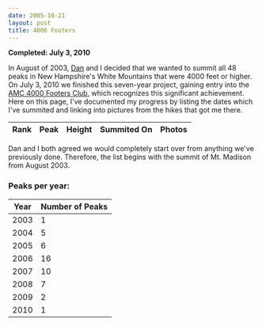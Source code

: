 ```yaml
---
date: 2005-10-21
layout: post
title: 4000 Footers
---
```


**Completed: July 3, 2010**

In August of 2003, [Dan](http://www.littlebigmind.com) and I decided that we wanted to summit all 48 peaks in New Hampshire's White Mountains that were 4000 feet or higher. On July 3, 2010 we finished this seven-year project, gaining entry into the [AMC 4000 Footers Club](http://www.amc4000footer.org/), which recognizes this significant achievement. Here on this page, I've documented my progress by listing the dates which I've summited and linking into pictures from the hikes that got me there.

<table class="table table-striped" id="summits">
	<thead>
		<tr>
			<th>Rank</th>
  		<th>Peak</th>
  		<th>Height</th>
  		<th>Summited On</th>
  		<th>Photos</th>
		</tr>
	</thead>
	<tbody>
	</tbody>
</table>

Dan and I both agreed we would completely start over from anything we've previously done. Therefore, the list begins with the summit of Mt. Madison from August 2003.

### Peaks per year:

<table class="table table-striped" id="summary">
	<thead>
		<th>Year</th>
		<th>Number of Peaks</th>
	</thead>
	<tbody>
		<tr><td>2003</td><td>1</td></tr>
		<tr><td>2004</td><td>5</td></tr>
		<tr><td>2005</td><td>6</td></tr>
		<tr><td>2006</td><td>16</td></tr>
		<tr><td>2007</td><td>10</td></tr>
		<tr><td>2008</td><td>7</td></tr>
		<tr><td>2009</td><td>2</td></tr>
		<tr><td>2010</td><td>1</td></tr>
	</tbody>
</table>

<script type="text/javascript">
summitData = [
{ name: 'Washington', height: 6288, summited: '9/13/2009', page: 'mount-washington-hike', thumbnail: 'http://farm3.static.flickr.com/2473/3922404948_7203cd5f63_t.jpg', gallery: 'http://www.flickr.com/photos/geldmacher/3922404948/' },

{ name: 'Adams', height: 5774, summited: '8/25/2007', page: 'mount-jefferson-and-mount-adams-day-hike', thumbnail: 'http://farm2.static.flickr.com/1439/1244930693_6cd029ce0e_t.jpg', gallery: 'http://www.flickr.com/photos/geldmacher/1244930693/' },

{ name: 'Jefferson', height: 5712, summited: '8/25/2007', page: 'mount-jefferson-and-mount-adams-day-hike', thumbnail: 'http://farm2.static.flickr.com/1171/1244870723_a3b01039e5_t.jpg', gallery: 'http://www.flickr.com/photos/geldmacher/1244870723/' },

{ name: 'Monroe', height: 5384, summited: '8/13/2006', page: 'southern-presidentials-hike', thumbnail: 'http://farm1.static.flickr.com/134/404172832_05f09acb55_t.jpg', gallery: 'http://www.flickr.com/photos/geldmacher/404172832/' },

{ name: 'Madison', height: 5367, summited: '8/26/2003', page: 'mt-madison-day-hike', thumbnail: 'http://farm1.static.flickr.com/156/406454905_39f2938914_t.jpg', gallery: 'http://www.flickr.com/photos/geldmacher/406454905/' },

{ name: 'Lafayette', height: 5260, summited: '7/1/2006', page: 'pemigewasset-wildernesss-loop', thumbnail: 'http://farm1.static.flickr.com/167/404226054_bea514b747_t.jpg', gallery: 'http://www.flickr.com/photos/geldmacher/404226054/' },

{ name: 'Lincoln', height: 5089, summited: '7/1/2006', page: 'pemigewasset-wildernesss-loop', thumbnail: 'http://farm1.static.flickr.com/123/404224125_0bc346371f_t.jpg', gallery: 'http://www.flickr.com/photos/geldmacher/404224125/' },

{ name: 'South Twin', height: 4902, summited: '7/2/2006', page: 'pemigewasset-wildernesss-loop', thumbnail: 'http://farm1.static.flickr.com/138/404236885_4de528f398_t.jpg', gallery: 'http://www.flickr.com/photos/geldmacher/404236885/' },

{ name: 'Carter Dome', height: 4832, summited: '7/3/2005', page: 'carter-ridge-hike', thumbnail: 'http://farm1.static.flickr.com/150/405248636_32a39d48e3_t.jpg', gallery: 'http://www.flickr.com/photos/geldmacher/405248636/' },

{ name: 'Moosilauke', height: 4802, summited: '7/3/2010', page: 'mount-moosilauke-hike', thumbnail: 'http://farm5.static.flickr.com/4120/4802920183_27fa605e0e_t.jpg', gallery: 'http://www.flickr.com/photos/geldmacher/4802920183/' },

{ name: 'Eisenhower', height: 4780, summited: '8/13/2006', page: 'southern-presidentials-hike', thumbnail: 'http://farm1.static.flickr.com/163/404166655_be605eac9d_t.jpg', gallery: 'http://www.flickr.com/photos/geldmacher/404166655/' },

{ name: 'North Twin', height: 4761, summited: '7/5/2007', page: 'north-twin-hike', thumbnail: 'http://farm2.static.flickr.com/1040/758825326_8a6a0c2a98_t.jpg', gallery: 'http://www.flickr.com/photos/geldmacher/758825326/' },

{ name: 'Carrigain', height: 4700, summited: '8/12/2006', page: 'mt-carrigain-hike', thumbnail: 'http://farm1.static.flickr.com/154/404154745_b3133c69f2_t.jpg', gallery: 'http://www.flickr.com/photos/geldmacher/404154745/' },

{ name: 'Bond', height: 4698, summited: '9/6/2004', page: 'mt-bond-hike', thumbnail: 'http://farm1.static.flickr.com/149/405410570_305c8e6990_t.jpg', gallery: 'http://www.flickr.com/photos/geldmacher/405410570/' },

{ name: 'Middle Carter', height: 4610, summited: '7/3/2005', page: 'carter-ridge-hike', thumbnail: 'http://farm1.static.flickr.com/178/405244469_826de1ac2b_t.jpg', gallery: 'http://www.flickr.com/photos/geldmacher/405244469/' },

{ name: 'West Bond', height: 4540, summited: '9/5/2004', page: 'mt-bond-hike', thumbnail: 'http://farm1.static.flickr.com/158/405404075_02a8bc45f7_t.jpg', gallery: 'http://www.flickr.com/photos/geldmacher/405404075/' },

{ name: 'Garfield', height: 4500, summited: '7/2/2006', page: 'pemigewasset-wildernesss-loop', thumbnail: 'http://farm1.static.flickr.com/159/404232453_9d2dac5d6e_t.jpg', gallery: 'http://www.flickr.com/photos/geldmacher/404232453/' },

{ name: 'Liberty', height: 4459, summited: '6/30/2006', page: 'pemigewasset-wildernesss-loop', thumbnail: 'http://farm1.static.flickr.com/188/404215421_353c08cc2d_t.jpg', gallery: 'http://www.flickr.com/photos/geldmacher/404215421/' },

{ name: 'South Carter', height: 4430, summited: '7/3/2005', page: 'carter-ridge-hike', thumbnail: 'http://farm1.static.flickr.com/179/405245027_a0f0bd8e20_t.jpg', gallery: 'http://www.flickr.com/photos/geldmacher/405245027/' },

{ name: 'Wildcat', height: 4422, summited: '11/2/2008', page: 'wildcat-ridge-hike', thumbnail: 'http://farm4.static.flickr.com/3174/3006390969_c9f8fce5bf_t.jpg', gallery: 'http://www.flickr.com/photos/geldmacher/3006390969/' },

{ name: 'Hancock', height: 4420, summited: '6/5/2004', page: 'hancock-loop-hike', thumbnail: 'http://farm1.static.flickr.com/170/406434877_7665823e46_t.jpg', gallery: 'http://www.flickr.com/photos/geldmacher/406434877/' },

{ name: 'South Kinsman', height: 4358, summited: '9/13/2008', page: 'kinsmans-hike', thumbnail: 'http://farm4.static.flickr.com/3213/2864627642_c8edf2eda6_t.jpg', gallery: 'http://www.flickr.com/photos/geldmacher/2864627642/' },

{ name: 'Field', height: 4340, summited: '10/22/2005', page: 'mt-willey-and-mt-field-hike', thumbnail: 'http://farm1.static.flickr.com/144/404981213_c1e7c82fb5_t.jpg', gallery: 'http://www.flickr.com/photos/geldmacher/404981213/' },

{ name: 'Osceola', height: 4340, summited: '8/17/2008', page: 'mt-osceola-hike', thumbnail: 'http://farm4.static.flickr.com/3077/2771943606_8bdb6c245f_t.jpg', gallery: 'http://www.flickr.com/photos/geldmacher/2771943606/' },

{ name: 'Flume', height: 4328, summited: '6/30/2006', page: 'pemigewasset-wildernesss-loop', thumbnail: 'http://farm1.static.flickr.com/115/404211983_7bd66db631_t.jpg', gallery: 'http://www.flickr.com/photos/geldmacher/404211983/' },

{ name: 'South Hancock', height: 4319, summited: '6/5/2004', page: 'hancock-loop-hike', thumbnail: 'http://farm1.static.flickr.com/174/406435037_c6900c6f41_t.jpg', gallery: 'http://www.flickr.com/photos/geldmacher/406435037/' },

{ name: 'Pierce', height: 4310, summited: '8/13/2006', page: 'southern-presidentials-hike', thumbnail: 'http://farm1.static.flickr.com/136/404162464_0ffea77d67_t.jpg', gallery: 'http://www.flickr.com/photos/geldmacher/404162464/' },

{ name: 'North Kinsman', height: 4293, summited: '9/13/2008', page: 'kinsmans-hike', thumbnail: 'http://farm4.static.flickr.com/3047/2863792539_f9586fb148_t.jpg', gallery: 'http://www.flickr.com/photos/geldmacher/2863792539/' },

{ name: 'Willey', height: 4285, summited: '10/22/2005', page: 'mt-willey-and-mt-field-hike', thumbnail: 'http://farm1.static.flickr.com/115/404978943_ba71e0228e_t.jpg', gallery: 'http://www.flickr.com/photos/geldmacher/404978943/' },

{ name: 'Bondcliff', height: 4265, summited: '7/3/2006', page: 'pemigewasset-wildernesss-loop', thumbnail: 'http://farm1.static.flickr.com/133/404240848_27cc5f8f0c_t.jpg', gallery: 'http://www.flickr.com/photos/geldmacher/404240848/' },

{ name: 'Zealand', height: 4260, summited: '9/5/2004', page: 'mt-bond-hike', thumbnail: 'http://farm1.static.flickr.com/163/405401107_93c130d718_t.jpg', gallery: 'http://www.flickr.com/photos/geldmacher/405401107/' },

{ name: 'North Tripyramid', height: 4180, summited: '6/24/2007', page: 'sandwich-range-hike', thumbnail: 'http://farm2.static.flickr.com/1399/689901130_4683f93330_t.jpg', gallery: 'http://www.flickr.com/photos/geldmacher/689901130/' },

{ name: 'Cabot', height: 4170, summited: '7/7/2007', page: 'mount-cabot-hike', thumbnail: 'http://farm2.static.flickr.com/1058/758918046_21b27c0fcd_t.jpg', gallery: 'http://www.flickr.com/photos/geldmacher/758918046/' },

{ name: 'East Osceola', height: 4156, summited: '2/16/2008', page: 'east-osceola-winter-summit', thumbnail: 'http://farm3.static.flickr.com/2403/2280253509_04f27e82d6_t.jpg', gallery: 'http://www.flickr.com/photos/geldmacher/2280253509/' },

{ name: 'Middle Tripyramid', height: 4140, summited: '6/24/2007', page: 'sandwich-range-hike', thumbnail: 'http://farm2.static.flickr.com/1369/689895372_15cdab19cc_t.jpg', gallery: 'http://www.flickr.com/photos/geldmacher/689895372/' },

{ name: 'Cannon', height: 4100, summited: '8/17/2008', page: 'cannon-mountain-hike', thumbnail: 'http://farm4.static.flickr.com/3158/2771106655_d808a68cfc_t.jpg', gallery: 'http://www.flickr.com/photos/geldmacher/2771106655/' },

{ name: 'Hale', height: 4054, summited: '5/20/2006', page: 'mt-hale-and-mt-tom-hike', thumbnail: 'http://farm1.static.flickr.com/161/404966934_226b3149b8_t.jpg', gallery: 'http://www.flickr.com/photos/geldmacher/404966934/' },

{ name: 'Jackson', height: 4052, summited: '8/13/2006', page: 'southern-presidentials-hike', thumbnail: 'http://farm1.static.flickr.com/172/404160750_3270a5aa69_t.jpg', gallery: 'http://www.flickr.com/photos/geldmacher/404160750/' },

{ name: 'Tom', height: 4051, summited: '5/20/2006', page: 'mt-hale-and-mt-tom-hike', thumbnail: 'http://farm1.static.flickr.com/123/404971446_88ed23e461_t.jpg', gallery: 'http://www.flickr.com/photos/geldmacher/404971446/' },

{ name: 'Wildcat, D Peak', height: 4050, summited: '11/2/2008', page: 'wildcat-ridge-hike', thumbnail: 'http://farm4.static.flickr.com/3284/3007223170_ea4950100c_t.jpg', gallery: 'http://www.flickr.com/photos/geldmacher/3007223170/' },

{ name: 'Moriah', height: 4049, summited: '7/2/2005', page: 'carter-ridge-hike', thumbnail: 'http://farm1.static.flickr.com/187/405239818_a6682d0332_t.jpg', gallery: 'http://www.flickr.com/photos/geldmacher/405239818/' },

{ name: 'Passaconaway', height: 4043, summited: '6/23/2007', page: 'sandwich-range-hike', thumbnail: 'http://farm2.static.flickr.com/1040/689702920_2d497e0fde_t.jpg', gallery: 'http://www.flickr.com/photos/geldmacher/689702920/' },

{ name: "Owl's Head", height: 4025, summited: '5/29/2009', page: 'owls-head-hike', thumbnail: 'http://farm4.static.flickr.com/3347/3659063532_57bcd95b3e_t.jpg', gallery: 'http://www.flickr.com/photos/geldmacher/3659063532/' },

{ name: 'Galehead', height: 4024, summited: '7/2/2006', page: 'pemigewasset-wildernesss-loop', thumbnail: 'http://farm1.static.flickr.com/187/404235841_328f3f3e5c_t.jpg', gallery: 'http://www.flickr.com/photos/geldmacher/404235841/' },

{ name: 'Whiteface', height: 4020, summited: '6/23/2007', page: 'sandwich-range-hike', thumbnail: 'http://farm2.static.flickr.com/1268/688958771_2f8fa30031_t.jpg', gallery: 'http://www.flickr.com/photos/geldmacher/688958771/' },

{ name: 'Waumbek', height: 4006, summited: '1/27/2007', page: 'mt-waumbek-hike', thumbnail: 'http://farm1.static.flickr.com/179/403069206_291775b4a8_t.jpg', gallery: 'http://www.flickr.com/photos/geldmacher/403069206/' },

{ name: 'Isolation', height: 4004, summited: '6/17/2006', page: 'mt-isolation-hike', thumbnail: 'http://farm1.static.flickr.com/157/404764594_380277aafb_t.jpg', gallery: 'http://www.flickr.com/photos/geldmacher/404764594/' },

{ name: 'Tecumseh', height: 4003, summited: '11/24/2007', page: 'mt-tecumseh-day-hike', thumbnail: 'http://farm3.static.flickr.com/2097/2075281458_e0900adbc1_t.jpg', gallery: 'http://www.flickr.com/photos/geldmacher/2075281458/' }
]
	function fillSummitsTable() {
		peaksPerYear = {};
		for (var i = 0; i < summitData.length; i++) {
			var peak = summitData[i];
			year = peak.summited.split('/')[2];
			if (!peaksPerYear[year]) { peaksPerYear[year] = 0; }
			peaksPerYear[year] += 1;
			var html = ['<tr>'];
			html.push('<td>', i + 1, '</td>');
			html.push('<td><a href="/4000-footers/', peak.page, '.html">', peak.name, '</a></td>');
			html.push('<td>', peak.height, '</td>');
			html.push('<td>', peak.summited, '</td>');
			html.push('<td><a href="', peak.gallery, '"><img src="', peak.thumbnail, '"/></a></td>');
			$('table#summits tbody').append(html.join(''));
		}
	}
	$(function() {
		fillSummitsTable();
	});
</script>

